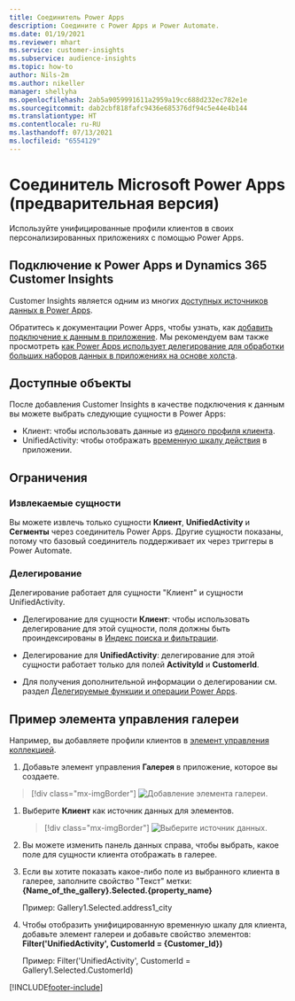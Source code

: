 ```yaml
---
title: Соединитель Power Apps
description: Соедините с Power Apps и Power Automate.
ms.date: 01/19/2021
ms.reviewer: mhart
ms.service: customer-insights
ms.subservice: audience-insights
ms.topic: how-to
author: Nils-2m
ms.author: nikeller
manager: shellyha
ms.openlocfilehash: 2ab5a9059991611a2959a19cc688d232ec782e1e
ms.sourcegitcommit: dab2cbf818fafc9436e685376df94c5e44e4b144
ms.translationtype: HT
ms.contentlocale: ru-RU
ms.lasthandoff: 07/13/2021
ms.locfileid: "6554129"
---
```

# <a name="microsoft-power-apps-connector-preview"></a>Соединитель Microsoft Power Apps (предварительная версия)

Используйте унифицированные профили клиентов в своих персонализированных приложениях с помощью Power Apps.

## <a name="connect-power-apps-and-dynamics-365-customer-insights"></a>Подключение к Power Apps и Dynamics 365 Customer Insights

Customer Insights является одним из многих [доступных источников данных в Power Apps](/powerapps/maker/canvas-apps/working-with-data-sources).

Обратитесь к документации Power Apps, чтобы узнать, как [добавить подключение к данным в приложение](/powerapps/maker/canvas-apps/add-data-connection). Мы рекомендуем вам также просмотреть [как Power Apps использует делегирование для обработки больших наборов данных в приложениях на основе холста](/powerapps/maker/canvas-apps/delegation-overview).

## <a name="available-entities"></a>Доступные объекты

После добавления Customer Insights в качестве подключения к данным вы можете выбрать следующие сущности в Power Apps:

- Клиент: чтобы использовать данные из [единого профиля клиента](customer-profiles.md).
- UnifiedActivity: чтобы отображать [временную шкалу действия](activities.md) в приложении.

## <a name="limitations"></a>Ограничения

### <a name="retrievable-entities"></a>Извлекаемые сущности

Вы можете извлечь только сущности **Клиент**, **UnifiedActivity** и **Сегменты** через соединитель Power Apps. Другие сущности показаны, потому что базовый соединитель поддерживает их через триггеры в Power Automate.  

### <a name="delegation"></a>Делегирование

Делегирование работает для сущности "Клиент" и сущности UnifiedActivity. 

- Делегирование для сущности **Клиент**: чтобы использовать делегирование для этой сущности, поля должны быть проиндексированы в [Индекс поиска и фильтрации](search-filter-index.md).  

- Делегирование для **UnifiedActivity**: делегирование для этой сущности работает только для полей **ActivityId** и **CustomerId**.  

- Для получения дополнительной информации о делегировании см. раздел [Делегируемые функции и операции Power Apps](/connectors/commondataservice/#power-apps-delegable-functions-and-operations-for-the-cds-for-apps). 

## <a name="example-gallery-control"></a>Пример элемента управления галереи

Например, вы добавляете профили клиентов в [элемент управления коллекцией](/powerapps/maker/canvas-apps/add-gallery).

1. Добавьте элемент управления **Галерея** в приложение, которое вы создаете.

> [!div class="mx-imgBorder"]
> ![Добавление элемента галереи.](media/connector-powerapps9.png "Добавление элемента галереи")

1. Выберите **Клиент** как источник данных для элементов.

    > [!div class="mx-imgBorder"]
    > ![Выберите источник данных.](media/choose-datasource-powerapps.png "Выберите источник данных")

1. Вы можете изменить панель данных справа, чтобы выбрать, какое поле для сущности клиента отображать в галерее.

1. Если вы хотите показать какое-либо поле из выбранного клиента в галерее, заполните свойство "Текст" метки: **{Name_of_the_gallery}.Selected.{property_name}**

    Пример: Gallery1.Selected.address1_city

1. Чтобы отобразить унифицированную временную шкалу для клиента, добавьте элемент галереи и добавьте свойство элементов: **Filter('UnifiedActivity', CustomerId = {Customer_Id})**

    Пример: Filter('UnifiedActivity', CustomerId = Gallery1.Selected.CustomerId)


[!INCLUDE[footer-include](../includes/footer-banner.md)]